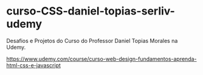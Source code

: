 # curso-CSS-daniel-topias-serliv-udemy
Desafios e Projetos do Curso do Professor Daniel Topias Morales na Udemy.

https://www.udemy.com/course/curso-web-design-fundamentos-aprenda-html-css-e-javascript
